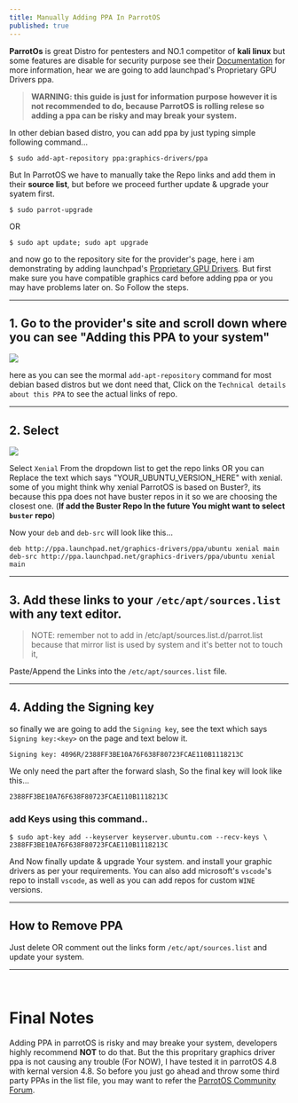 ```yaml
---
title: Manually Adding PPA In ParrotOS
published: true
---
```


**ParrotOs** is great Distro for pentesters and NO.1 competitor of **kali linux** but some features are disable for security purpose see their [Documentation](https://docs.parrotlinux.org/) for more information, hear we are going to add launchpad's Proprietary GPU Drivers ppa.

>**WARNING: this guide is just for information purpose however it is not recommended to do, because ParrotOS is rolling relese so adding a ppa can be risky and may break your system.**

In other debian based distro, you can add ppa by just typing simple following command...

`$ sudo add-apt-repository ppa:graphics-drivers/ppa`

But In ParrotOS we have to manually take the Repo links and add them in their **source list**, but before we proceed further update & upgrade your syatem first.

`$ sudo parrot-upgrade`

OR

`$ sudo apt update; sudo apt upgrade`

and now go to the repository site for the provider's page, here i am demonstrating by adding launchpad's [Proprietary GPU Drivers](https://launchpad.net/~graphics-drivers/+archive/ubuntu/ppa).
But first make sure you have compatible graphics card before adding ppa or you may have problems later on. So Follow the steps.

<hr>

## 1. Go to the provider's site and scroll down where you can see "Adding this PPA to your system"

<img src="{{ site.baseurl }}/assets/images/parrot_ppa/adding-ppa-1.png">

here as you can see the mormal `add-apt-repository` command for most debian based distros but we dont need that, Click on the `Technical details about this PPA` to see the actual links of repo.

<hr>

## 2. Select 

<img src="{{ site.baseurl }}/assets/images/parrot_ppa/adding-ppa-2.png">

Select `Xenial` From the dropdown list to get the repo links OR you can Replace the text which says "YOUR_UBUNTU_VERSION_HERE" with xenial. some of you might think why xenial ParrotOS is based on Buster?, its because this ppa does not have buster repos in it so we are choosing the closest one. (**If add the Buster Repo In the future You might want to select `buster` repo**)

Now your `deb` and `deb-src` will look like this...
```
deb http://ppa.launchpad.net/graphics-drivers/ppa/ubuntu xenial main 
deb-src http://ppa.launchpad.net/graphics-drivers/ppa/ubuntu xenial main 
```

<hr>

## 3. Add these links to your `/etc/apt/sources.list` with any text editor.

>NOTE: remember not to add in /etc/apt/sources.list.d/parrot.list because that mirror list is used by system and it's better not to touch it,

Paste/Append the Links into the `/etc/apt/sources.list` file.

<hr>

## 4. Adding the Signing key

so finally we are going to add the `Signing key`, see the text which says `Signing key:<key>` on the page and text below it.

```
Signing key: 4096R/2388FF3BE10A76F638F80723FCAE110B1118213C
```

We only need the part after the forward slash, So the final key will look like this...

```
2388FF3BE10A76F638F80723FCAE110B1118213C
```
### add Keys using this command..

```
$ sudo apt-key add --keyserver keyserver.ubuntu.com --recv-keys \
2388FF3BE10A76F638F80723FCAE110B1118213C
```

And Now finally update & upgrade Your system. and install your graphic drivers as per your requirements. You can also add microsoft's `vscode`'s repo to install `vscode`, as well as you can add repos for custom `WINE` versions. 

<hr>

## How to Remove PPA

Just delete OR comment out the links form `/etc/apt/sources.list` and update your system.

<hr>
<br />

# Final Notes

Adding PPA in parrotOS is risky and may breake your system, developers highly recommend **NOT** to do that. But the this propritary graphics driver ppa is not causing any trouble (For NOW), I have tested it in parrotOS 4.8 with kernal version 4.8. So before you just go ahead and throw some third party PPAs in the list file, you may want to refer the [ParrotOS Community Forum](https://community.parrotsec.org/).

